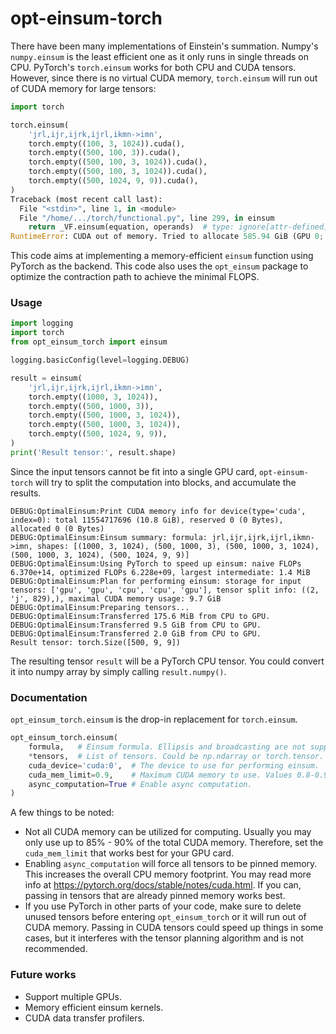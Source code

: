# opt-einsum-torch

There have been many implementations of Einstein's summation. Numpy's 
`numpy.einsum` is the least efficient one as it only runs in single threads on 
CPU. PyTorch's `torch.einsum` works for both CPU and CUDA tensors. However,
since there is no virtual CUDA memory, `torch.einsum` will run out of CUDA 
memory for large tensors:

```python
import torch

torch.einsum(
    'jrl,ijr,ijrk,ijrl,ikmn->imn',
    torch.empty((100, 3, 1024)).cuda(),
    torch.empty((500, 100, 3)).cuda(),
    torch.empty((500, 100, 3, 1024)).cuda(),
    torch.empty((500, 100, 3, 1024)).cuda(),
    torch.empty((500, 1024, 9, 9)).cuda(),
)
Traceback (most recent call last):
  File "<stdin>", line 1, in <module>
  File "/home/.../torch/functional.py", line 299, in einsum
    return _VF.einsum(equation, operands)  # type: ignore[attr-defined]
RuntimeError: CUDA out of memory. Tried to allocate 585.94 GiB (GPU 0; 10.76 GiB total capacity; 1.87 GiB already allocated; 7.87 GiB free; 1.89 GiB reserved in total by PyTorch)
```

This code aims at implementing a memory-efficient `einsum` function using
PyTorch as the backend. This code also uses the `opt_einsum` package to 
optimize the contraction path to achieve the minimal FLOPS.

### Usage

```python
import logging
import torch
from opt_einsum_torch import einsum

logging.basicConfig(level=logging.DEBUG)

result = einsum(
    'jrl,ijr,ijrk,ijrl,ikmn->imn',
    torch.empty((1000, 3, 1024)),
    torch.empty((500, 1000, 3)),
    torch.empty((500, 1000, 3, 1024)),
    torch.empty((500, 1000, 3, 1024)),
    torch.empty((500, 1024, 9, 9)),
)
print('Result tensor:', result.shape)
```

Since the input tensors cannot be fit into a single GPU card, `opt-einsum-torch`
will try to split the computation into blocks, and accumulate the results.
```
DEBUG:OptimalEinsum:Print CUDA memory info for device(type='cuda', index=0): total 11554717696 (10.8 GiB), reserved 0 (0 Bytes), allocated 0 (0 Bytes)
DEBUG:OptimalEinsum:Einsum summary: formula: jrl,ijr,ijrk,ijrl,ikmn->imn, shapes: [(1000, 3, 1024), (500, 1000, 3), (500, 1000, 3, 1024), (500, 1000, 3, 1024), (500, 1024, 9, 9)]
DEBUG:OptimalEinsum:Using PyTorch to speed up einsum: naive FLOPs 6.370e+14, optimized FLOPs 6.228e+09, largest intermediate: 1.4 MiB
DEBUG:OptimalEinsum:Plan for performing einsum: storage for input tensors: ['gpu', 'gpu', 'cpu', 'cpu', 'gpu'], tensor split info: ((2, 'j', 829),), maximal CUDA memory usage: 9.7 GiB
DEBUG:OptimalEinsum:Preparing tensors...
DEBUG:OptimalEinsum:Transferred 175.6 MiB from CPU to GPU.
DEBUG:OptimalEinsum:Transferred 9.5 GiB from CPU to GPU.
DEBUG:OptimalEinsum:Transferred 2.0 GiB from CPU to GPU.
Result tensor: torch.Size([500, 9, 9])
```

The resulting tensor `result` will be a PyTorch CPU tensor. You could convert
it into numpy array by simply calling `result.numpy()`.

### Documentation

`opt_einsum_torch.einsum` is the drop-in replacement for `torch.einsum`.

```python
opt_einsum_torch.einsum(
    formula,   # Einsum formula. Ellipsis and broadcasting are not supported. 
    *tensors,  # List of tensors. Could be np.ndarray or torch.tensor.
    cuda_device='cuda:0',  # The device to use for performing einsum.
    cuda_mem_limit=0.9,    # Maximum CUDA memory to use. Values 0.8-0.9 work best.
    async_computation=True # Enable async computation.
)
```

A few things to be noted:
- Not all CUDA memory can be utilized for computing. Usually you may only use up 
  to 85% - 90% of the total CUDA memory. Therefore, set the `cuda_mem_limit`
  that works best for your GPU card.
- Enabling `async_computation` will force all tensors to be pinned memory. This
  increases the overall CPU memory footprint. You may read more info at 
  https://pytorch.org/docs/stable/notes/cuda.html. If you can, passing in 
  tensors that are already pinned memory works best.
- If you use PyTorch in other parts of your code, make sure to delete unused 
  tensors before entering `opt_einsum_torch` or it will run out of CUDA memory.
  Passing in CUDA tensors could speed up things in some cases, but it interferes
  with the tensor planning algorithm and is not recommended.

### Future works

- Support multiple GPUs.
- Memory efficient einsum kernels.
- CUDA data transfer profilers.